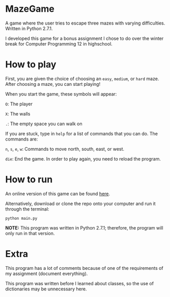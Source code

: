# MazeGame
A game where the user tries to escape three mazes with varying difficulties. Written in Python 2.7.1.

I developed this game for a bonus assignment I chose to do over the winter break for Computer Programming 12 in highschool.

# How to play
First, you are given the choice of choosing an `easy`, `medium`, or `hard` maze. After choosing a maze, you can start playing!

When you start the game, these symbols will appear:

`O`: The player

`X`: The walls

`.`: The empty space you can walk on

If you are stuck, type in `help` for a list of commands that you can do. The commands are:

`n`, `s`, `e`, `w`: Commands to move north, south, east, or west.

`die`: End the game. In order to play again, you need to reload the program.


# How to run
An online version of this game can be found [here](https://repl.it/@Panchouchou/MazeGame).

Alternatively, download or clone the repo onto your computer and run it through the terminal:
```
python main.py
```
**NOTE:** This program was written in Python 2.7.1; therefore, the program will only run in that version.

# Extra

This program has a lot of comments because of one of the requirements of my assignment (document everything).

This program was written before I learned about classes, so the use of dictionaries may be unnecessary here.
